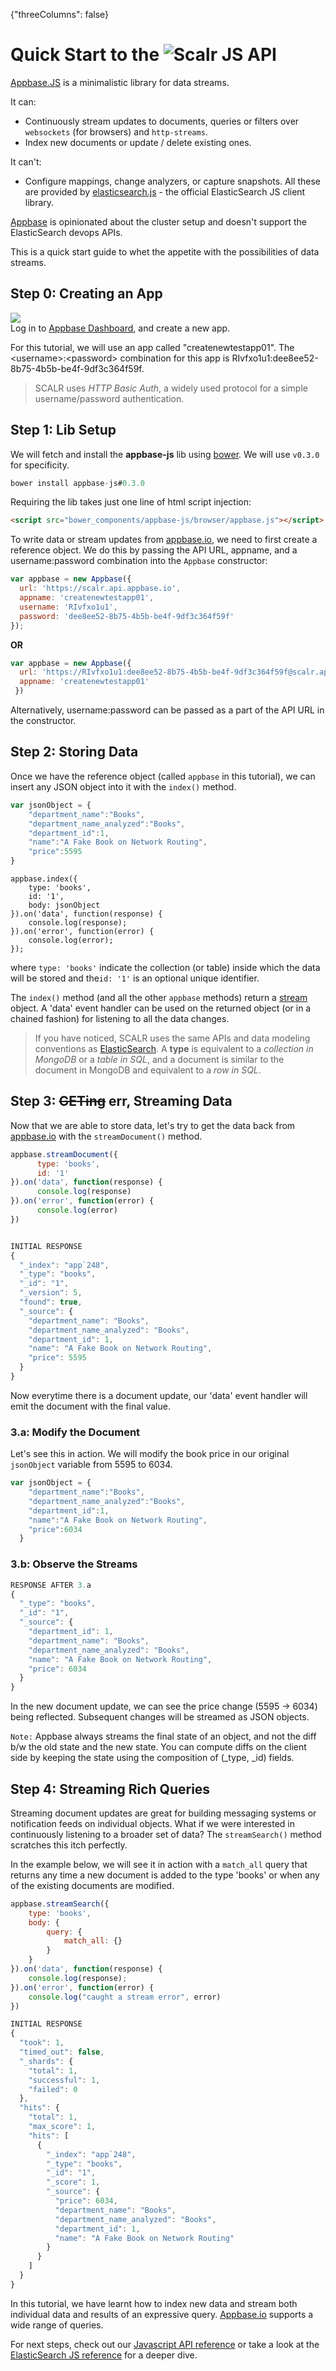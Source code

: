 {"threeColumns": false}
# Quick Start to the ![Scalr](http://i.imgur.com/Eppz2lz.png?1) JS API

[Appbase.JS](https://github.com/appbaseio/appbase-js) is a minimalistic library for data streams.  

It can:

* Continuously stream updates to documents, queries or filters over ``websockets`` (for browsers) and ``http-streams``.
* Index new documents or update / delete existing ones.

It can't:  

* Configure mappings, change analyzers, or capture snapshots. All these are provided by [elasticsearch.js](https://www.elastic.co/guide/en/elasticsearch/client/javascript-api/current/index.html) - the official ElasticSearch JS client library.

[Appbase](https://appbase.io) is opinionated about the cluster setup and doesn't support the ElasticSearch devops APIs.

This is a quick start guide to whet the appetite with the possibilities of data streams.

## Step 0: Creating an App

<a href="https://imgflip.com/gif/opgl9"><img src="https://i.imgflip.com/opgl9.gif"/></a>  
Log in to <span class="fa fa-external-link"></span> [Appbase Dashboard](http://appbase.io/scalr/), and create a new app.

For this tutorial, we will use an app called "createnewtestapp01". The &lt;username>:&lt;password> combination for this app is RIvfxo1u1:dee8ee52-8b75-4b5b-be4f-9df3c364f59f.

> SCALR uses *HTTP Basic Auth*, a widely used protocol for a simple username/password authentication.

## Step 1: Lib Setup

We will fetch and install the **appbase-js** lib using [bower](bower.io). We will use ``v0.3.0`` for specificity. 

```js
bower install appbase-js#0.3.0
```

Requiring the lib takes just one line of html script injection:

```html
<script src="bower_components/appbase-js/browser/appbase.js"></script>
```

To write data or stream updates from [appbase.io](https://appbase.io), we need to first create a reference object. We do this by passing the API URL, appname, and a username:password combination into the ``Appbase`` constructor:

```js
var appbase = new Appbase({
  url: 'https://scalr.api.appbase.io',
  appname: 'createnewtestapp01',
  username: 'RIvfxo1u1',
  password: 'dee8ee52-8b75-4b5b-be4f-9df3c364f59f'
});

```

**OR**

```js
var appbase = new Appbase({
  url: 'https://RIvfxo1u1:dee8ee52-8b75-4b5b-be4f-9df3c364f59f@scalr.api.appbase.io',
  appname: 'createnewtestapp01'
 })
```

Alternatively, username:password can be passed as a part of the API URL in the constructor.



## Step 2: Storing Data

Once we have the reference object (called ``appbase`` in this tutorial), we can insert any JSON object into it with the ``index()`` method.


```js
var jsonObject = {
    "department_name":"Books",
    "department_name_analyzed":"Books",
    "department_id":1,
    "name":"A Fake Book on Network Routing",
    "price":5595
}
```
```
appbase.index({
    type: 'books',
    id: '1',
    body: jsonObject
}).on('data', function(response) {
    console.log(response);
}).on('error', function(error) {
    console.log(error);
});
```

where ``type: 'books'`` indicate the collection (or table) inside which the data will be stored and the``id: '1'`` is an optional unique identifier.

The ``index()`` method (and all the other ``appbase`` methods) return a [stream](https://nodejs.org/api/stream.html#stream_class_stream_readable) object. A 'data' event handler can be used on the returned object (or in a chained fashion) for listening to all the data changes.

> <span class="fa fa-info-circle"></span> If you have noticed, SCALR uses the same APIs and data modeling conventions as [ElasticSearch](https://www.elastic.co/products/elasticsearch). A **type** is equivalent to a *collection in MongoDB* or a *table in SQL*, and a document is similar to the document in MongoDB and equivalent to a *row in SQL*.

## Step 3: <s>GETing</s> err, Streaming Data

Now that we are able to store data, let's try to get the data back from [appbase.io](https://appbase.io) with the ``streamDocument()`` method.

```js
appbase.streamDocument({
      type: 'books',
      id: '1'
}).on('data', function(response) {
      console.log(response)
}).on('error', function(error) {
      console.log(error)
})


INITIAL RESPONSE
{
  "_index": "app`248",
  "_type": "books",
  "_id": "1",
  "_version": 5,
  "found": true,
  "_source": {
    "department_name": "Books",
    "department_name_analyzed": "Books",
    "department_id": 1,
    "name": "A Fake Book on Network Routing",
    "price": 5595
  }
}
```

Now everytime there is a document update, our 'data' event handler will emit the document with the final value.

### 3.a: Modify the Document

Let's see this in action. We will modify the book price in our original ``jsonObject`` variable from 5595 to 6034.

```js
var jsonObject = {
    "department_name":"Books",
    "department_name_analyzed":"Books",
    "department_id":1,
    "name":"A Fake Book on Network Routing",
    "price":6034
  }
```

### 3.b: Observe the Streams

```js
RESPONSE AFTER 3.a
{
  "_type": "books",
  "_id": "1",
  "_source": {
    "department_id": 1,
    "department_name": "Books",
    "department_name_analyzed": "Books",
    "name": "A Fake Book on Network Routing",
    "price": 6034
  }
}
```

In the new document update, we can see the price change (5595 -> 6034) being reflected. Subsequent changes will be streamed as JSON objects.

``Note:`` Appbase always streams the final state of an object, and not the diff b/w the old state and the new state. You can compute diffs on the client side by keeping the state using the composition of (_type, _id) fields.


## Step 4: Streaming Rich Queries

Streaming document updates are great for building messaging systems or notification feeds on individual objects. What if we were interested in continuously listening to a broader set of data? The ``streamSearch()`` method scratches this itch perfectly. 

In the example below, we will see it in action with a ``match_all`` query that returns any time a new document is added to the type 'books' or when any of the existing documents are modified.

```js
appbase.streamSearch({
    type: 'books',
    body: {
        query: {
            match_all: {}
        }
    }
}).on('data', function(response) {
    console.log(response);
}).on('error', function(error) {
    console.log("caught a stream error", error)
})

INITIAL RESPONSE
{
  "took": 1,
  "timed_out": false,
  "_shards": {
    "total": 1,
    "successful": 1,
    "failed": 0
  },
  "hits": {
    "total": 1,
    "max_score": 1,
    "hits": [
      {
        "_index": "app`248",
        "_type": "books",
        "_id": "1",
        "_score": 1,
        "_source": {
          "price": 6034,
          "department_name": "Books",
          "department_name_analyzed": "Books",
          "department_id": 1,
          "name": "A Fake Book on Network Routing"
        }
      }
    ]
  }
}
```

In this tutorial, we have learnt how to index new data and stream both individual data and results of an expressive query. [Appbase.io](https://appbase.io) supports a wide range of queries.

For next steps, check out our [Javascript API reference](http://docs.appbase.io/scalr/javascript/api-reference.html) or take a look at the <span class="fa fa-external-link-square"></span>[ElasticSearch JS reference](https://www.elastic.co/guide/en/elasticsearch/client/javascript-api/current/api-reference.html) for a deeper dive.
